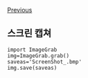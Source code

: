 [Previous](..)
## 스크린 캡쳐
```
import ImageGrab
img=ImageGrab.grab()
saveas='ScreenShot_.bmp'
img.save(saveas)
```